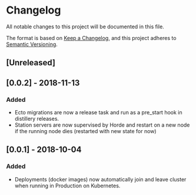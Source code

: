 # Changelog

All notable changes to this project will be documented in this file.

The format is based on [Keep a Changelog](https://keepachangelog.com/en/1.0.0/),
and this project adheres to [Semantic Versioning](https://semver.org/spec/v2.0.0.html).

## [Unreleased]

## [0.0.2] - 2018-11-13

### Added

- Ecto migrations are now a release task and run as a pre_start hook in distillery releases.
- Station servers are now supervised by Horde and restart on a new node if the running node dies (restarted with new state for now)

## [0.0.1] - 2018-10-04

### Added

- Deployments (docker images) now automatically join and leave cluster when running in Production on Kubernetes.

